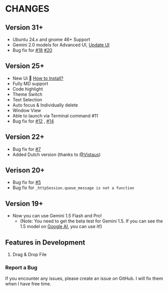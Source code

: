 # CHANGES
## Version 31+
* Ubuntu 24.x and gnome 46+ Support
* Gemini 2.0 models for Advanced UI,  [Update UI](https://github.com/wwardaww/gnome-gemini-ai/releases/tag/2.5)
* Bug fix for [#18](https://github.com/wwardaww/gnome-gemini-ai/issues/18) [#20](https://github.com/wwardaww/gnome-gemini-ai/issues/20)

## Version 25+

* New Ui 🎉 [How to Install?](https://github.com/wwardaww/gnome-gemini-ai/tree/main-beta/gui#installing-the-new-ui)
* Fully MD support
* Code highlight
* Theme Switch
* Text Selection
* Auto focus & Individually delete
* Window View
* Able to launch via Terminal command #11
* Bug fix for [#12](https://github.com/wwardaww/gnome-gemini-ai/issues/12) , [#14](https://github.com/wwardaww/gnome-gemini-ai/issues/14)

## Version 22+

* Bug fix for [#7](https://github.com/wwardaww/gnome-gemini-ai/issues/7)
* Added Dutch version (thanks to [@Vistaus](https://github.com/Vistaus))

## Verison 20+

* Bug fix for [#5](https://github.com/wwardaww/gnome-gemini-ai/issues/5)
* Bug fix for `_httpSession.queue_message is not a function`

## Version 19+

* Now you can use Gemini 1.5 Flash and Pro!
  * (Note: You need to get the beta test for Gemini 1.5. If you can see the 1.5 model on [Google AI](https://ai.google.dev/), you can use it!)

## Features in Development

1. Drag & Drop File

### Report a Bug

If you encounter any issues, please create an issue on GitHub. I will fix them when I have free time.
